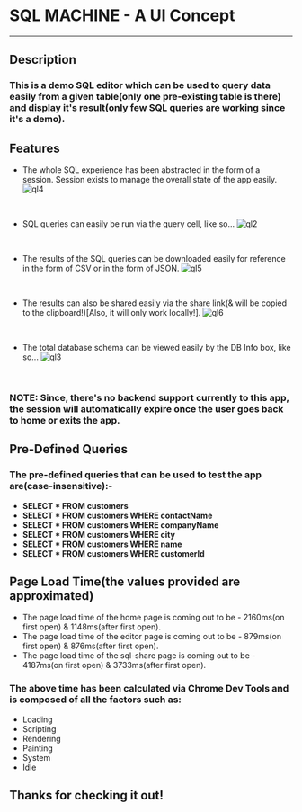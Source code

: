 # SQL MACHINE - A UI Concept

---
## Description
### This is a demo SQL editor which can be used to query data easily from a given table(only one pre-existing table is there) and display it's result(only few SQL queries are working since it's a demo).

## Features
* The whole SQL experience has been abstracted in the form of a session. Session exists to manage the overall state of the app easily.
![ql4](https://user-images.githubusercontent.com/61937872/145217684-c03ac467-e1bd-475c-8f5e-f60734771990.gif)
<br />

* SQL queries can easily be run via the query cell, like so...
![ql2](https://user-images.githubusercontent.com/61937872/145217771-7719ea73-c24d-4939-a3cd-bed5fd0f6ebf.gif)
<br />

* The results of the SQL queries can be downloaded easily for reference in the form of CSV or in the form of JSON.
![ql5](https://user-images.githubusercontent.com/61937872/145217852-44a0fd63-bcdd-4c26-b3bb-d37fe94a7f9b.gif)
<br />

* The results can also be shared easily via the share link(& will be copied to the clipboard!)[Also, it will only work locally!].
![ql6](https://user-images.githubusercontent.com/61937872/145217909-099737ae-cfed-4b6e-9713-c2b16b304b00.gif)
<br />

* The total database schema can be viewed easily by the DB Info box, like so...
![ql3](https://user-images.githubusercontent.com/61937872/145217938-8a9c310e-12e6-4d1c-b570-b73808c01e2d.gif)
<br />

### NOTE: Since, there's no backend support currently to this app, the session will automatically expire once the user goes back to home or exits the app.

## Pre-Defined Queries
### The pre-defined queries that can be used to test the app are(case-insensitive):-
* **SELECT * FROM customers**
* **SELECT * FROM customers WHERE contactName**
* **SELECT * FROM customers WHERE companyName**
* **SELECT * FROM customers WHERE city**
* **SELECT * FROM customers WHERE name**
* **SELECT * FROM customers WHERE customerId**

## Page Load Time(the values provided are approximated)
* The page load time of the home page is coming out to be - 2160ms(on first open) & 1148ms(after first open).
* The page load time of the editor page is coming out to be - 879ms(on first open) &  876ms(after first open).
* The page load time of the sql-share page is coming out to be - 4187ms(on first open) & 3733ms(after first open).

### The above time has been calculated via Chrome Dev Tools and is composed of all the factors such as:
* Loading
* Scripting 
* Rendering 
* Painting 
* System
* Idle

## Thanks for checking it out!
